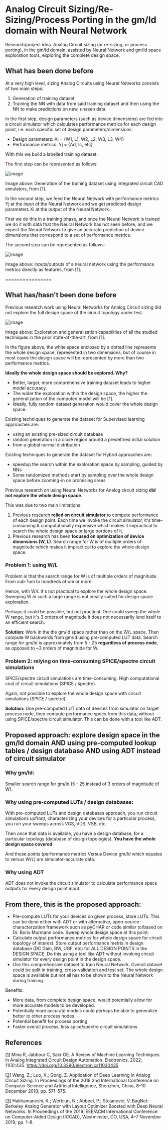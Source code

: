 # Analog Circuit Sizing/Re-Sizing/Process Porting in the gm/Id domain with Neural Network
Research/project idea. Analog Circuit sizing (or re-sizing, or process porting), in the gm/Id domain, assisted by Neural Network and gm/Id space exploration tools, exploring the complete design space.

## What has been done before

At a very high level, sizing Analog Circuits using Neural Networks consists of two main steps:
1) Generation of training dataset
2) Training the NN with data from said training dataset and then using the NN to make predictions on new, unseen data.

In the first step, design parameters (such as device dimensions) are fed into a circuit simulator which calculates performance metrics for each design point, i.e. each specific set of design parameters/dimensions.

* Design parameters: Xi = {W1, L1, W2, L2, W3, L3, W4}
* Performance metrics: Yj = {Ad, Ic, etc}

With this we build a labelled training dataset.

The first step can be represented as follows:

![image](https://user-images.githubusercontent.com/95447782/172617075-1e61ea35-52e7-41ac-8ee0-034e29249635.png)

Image above: Generation of the training dataset using integrated circuit CAD simulators, from [1].


In the second step, we feed the Neural Network with performance metrics Yj at the input of the Neural Network and we get predicted design parameters Xi at the output of the Neural Network.

First we do this in a training phase, and once the Neural Network is trained we do it with data that the Neural Network has not seen before, and we expect the Neural Network to give an accurate prediction of device dimensions that correspond to a set of performance metrics.

The second step can be represented as follows:

![image](https://user-images.githubusercontent.com/95447782/172617971-b2b5ce75-4c82-49f1-b87a-db9f467ad28e.png)

Image above: Inputs/outputs of a neural network using the performance metrics directly as features, from [1].

================

## What has/hasn't been done before

Previous research work using Neural Networks for Analog Circuit sizing did not explore the full design space of the circuit topology under test.

![image](https://user-images.githubusercontent.com/95447782/172623499-993efdc4-3a68-4373-98d6-2ddee7e12694.png)

Image above: Exploration and generalization capabilities of all the studied techniques in the prior state-of-the-art, from [1].

In the figure above, the white space enclosed by a dotted line represents the whole design space, represented in two dimensions, but of course in most cases the design space will be represented by more than two performance metrics.

**Ideally the whole design space should be explored. Why?**
* Better, larger, more comprehensive training dataset leads to higher model accuracy.
* The wider the exploration within the design space, the higher the generalization of the computed model will be [1].
* Ideally, fully random dataset generation would cover the whole design space.

Existing techniques to generate the dataset for Supervised learning approaches are:

* using an existing pre-sized circuit database
* random generation in a close region around a predefined initial solution
* from a global normal distribution

Existing techniques to generate the dataset for Hybrid approaches are:
* speedup the search within the exploration space by sampling, guided by NNs
* Some randomized methods start by sampling over the whole design space before zooming-in on promising areas


Previous research on using Neural Networks for Analog circuit sizing **did not explore the whole design space**.

This was due to two main limitations:

1) Previous research **relied on circuit simulator** to compute performance of each design point. Each time we invoke the circuit simulator, it's time-consuming & computationally expensive which makes it impractical to search the whole design space or large portions of it.
2) Previous research has been **focused on optimization of device dimensions (W, L)**. Search range for W is of multiple orders of magnitude which makes it impractical to explore the whole design space.



### Problem 1: using W/L

Problem is that the search range for W is of multiple orders of magnitude. From sub-1um to hundreds of um or more.

Hence, with W/L it's not practical to explore the whole design space. Sweeping W in such a large range is not ideally suited for design space exploration.

Perhaps it could be possible, but not practical. One could sweep the whole W range, but it's 3 orders of magnitude it does not necessarily lend itself to an efficient search.

**Solution:** Work in the the gm/Id space rather than on the W/L space. Then compute W backwards from gm/Id using pre-computed LUT data. Search range for gm/Id is approximately from 5 - 25 **regardless of process node**, as opposed to ~3 orders of magnitude for W.



### Problem 2: relying on time-consuming SPICE/spectre circuit simulations

SPICE/spectre circuit simulations are time-consuming. High computational cost of circuit simulations (SPICE / spectre).

Again, not possible to explore the whole design space with circuit simulations (SPICE / spectre).

**Solution:** Use pre-computed LUT data of devices from simulator on target process node, then compute performance specs from this data, without using SPICE/spectre circuit simulator. This can be done with a tool like ADT. 



## Proposed approach: explore design space in the gm/Id domain AND using pre-computed lookup tables / design database AND using ADT instead of circuit simulator

### Why gm/Id:
Smaller search range for gm/Id (5 - 25 instead of 3 orders of magnitude of W).

### Why using pre-computed LUTs / design databases:
With pre-computed LUTs and design databases approach, you run circuit simulations upfront, characterizing your devices for a particular process, you run your sweeps across VGS, VDS, VSB, etc.

Then once that data is available, you have a design database, for a particular topology (database of design topologies). **You have the whole design space covered**.

And those points (performance metrics Versus Device gm/Id which equates to versus W/L) are simulator-accurate data.

### Why using ADT
ADT does not invoke the circuit simulator to calculate performance specs outputs for every design point input.

## From there, this is the proposed approach:

* Pre-compute LUTs for your devices on given process, store LUTs. This can be done either with ADT or with alternative, open-source characterzation framework such as pyCHAR or code similar to/based on Dr. Boris Murmann code. Sweep whole design space at this point.
* Calculate output performance metrics for whole design space for circuit topology of interest. Store output performance metris in design database (DC Gain, BW, UGF, etc) for ALL DESIGN POINTS in the DESIGN SPACE. Do this using a tool like ADT without invoking circuit simulator for every design point in the design space.
* Use this comprehensive dataset to train Neural Network. Overall dataset could be split in training, cross-validation and test set. The whole design space is available but not all has to be shown to the Neural Network during training.

Benefits:
* More data, from complete design space, would potentially allow for more accurate models to be developed.
* Potentially more accurate models could perhaps be able to generalize better to other process nodes.
* Potential benefit for process porting.
* Faster overall process, less spice/spectre circuit simulations



## References
[[1](https://www.mdpi.com/2079-9292/11/3/435)] Mina R, Jabbour C, Sakr GE. A Review of Machine Learning Techniques in Analog Integrated Circuit Design Automation. Electronics. 2022; 11(3):435. https://doi.org/10.3390/electronics11030435

[[2](http://dx.doi.org/10.1145/3297156.3297160)] Wang, Z.; Luo, X.; Gong, Z. Application of Deep Learning in Analog Circuit Sizing. In Proceedings of the 2018 2nd International Conference on Computer Science and Artificial Intelligence, Shenzhen, China, 8–10 December 2018; pp. 571–575.

[[3](http://dx.doi.org/10.1109/ICCAD45719.2019.8942062)] Hakhamaneshi, K.; Werblun, N.; Abbeel, P.; Stojanovic, V. BagNet: Berkeley Analog Generator with Layout Optimizer Boosted with Deep Neural Networks. In Proceedings of the 2019 IEEE/ACM International Conference on Computer-Aided Design (ICCAD), Westminster, CO, USA, 4–7 November 2019; pp. 1–8.


